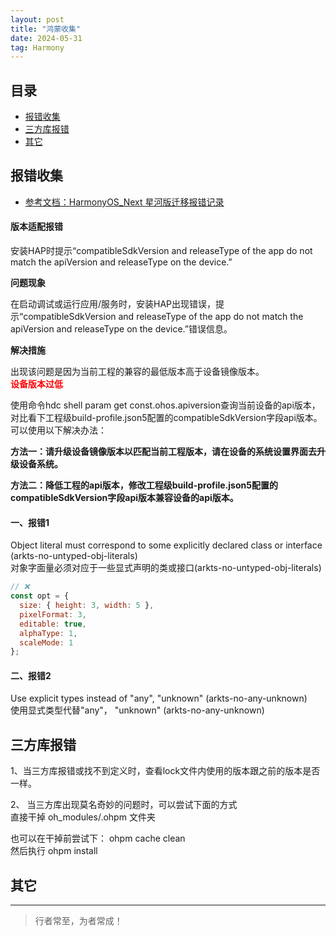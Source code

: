```yaml
---
layout: post
title: "鸿蒙收集"
date: 2024-05-31
tag: Harmony
---
```





## 目录
- [报错收集](#content1)   
- [三方库报错](#content2)   
- [其它](#content20)   



<!-- ************************************************ -->
## <a id="content1">报错收集</a>

- [参考文档：HarmonyOS_Next 星河版迁移报错记录](https://www.cnblogs.com/Megasu/p/17989730)

#### **版本适配报错**   

安装HAP时提示“compatibleSdkVersion and releaseType of the app do not match the apiVersion and releaseType on the device.”     

**问题现象**   

在启动调试或运行应用/服务时，安装HAP出现错误，提示“compatibleSdkVersion and releaseType of the app do not match the apiVersion and releaseType on the device.”错误信息。

**解决措施**    

出现该问题是因为当前工程的兼容的最低版本高于设备镜像版本。     
<span style="color:red;font-weight:bold;">设备版本过低</span>

使用命令hdc shell param get const.ohos.apiversion查询当前设备的api版本，对比看下工程级build-profile.json5配置的compatibleSdkVersion字段api版本。可以使用以下解决办法：

**方法一：请升级设备镜像版本以匹配当前工程版本，请在设备的系统设置界面去升级设备系统。**   

**方法二：降低工程的api版本，修改工程级build-profile.json5配置的compatibleSdkVersion字段api版本兼容设备的api版本。**   


#### **一、报错1**

Object literal must correspond to some explicitly declared class or interface (arkts-no-untyped-obj-literals)    
对象字面量必须对应于一些显式声明的类或接口(arkts-no-untyped-obj-literals)    

```js
// ❌
const opt = {
  size: { height: 3, width: 5 },
  pixelFormat: 3,
  editable: true,
  alphaType: 1,
  scaleMode: 1
};
```

#### **二、报错2**

Use explicit types instead of "any", "unknown" (arkts-no-any-unknown)   
使用显式类型代替"any"， "unknown" (arkts-no-any-unknown)    


## <a id="content2">三方库报错</a>

1、当三方库报错或找不到定义时，查看lock文件内使用的版本跟之前的版本是否一样。  

2、 当三方库出现莫名奇妙的问题时，可以尝试下面的方式      
直接干掉 oh_modules/.ohpm 文件夹    

也可以在干掉前尝试下： ohpm cache clean    
然后执行 ohpm install    

<!-- ************************************************ -->
## <a id="content20">其它</a>





----------
>  行者常至，为者常成！


